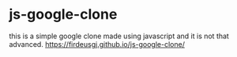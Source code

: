 # js-google-clone
this is a simple google clone made using javascript and it is not that advanced.
https://firdeusgj.github.io/js-google-clone/

